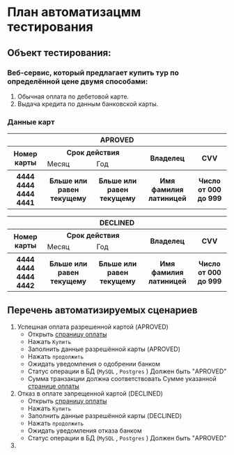 # План автоматизацмм тестирования
## Объект  тестирования:
### Веб-сервис, который предлагает купить тур по определённой цене двумя способами:
1. Обычная оплата по дебетовой карте.
2. Выдача кредита по данным банковской карты.
### Данные карт

<table>
   <tbody>
      <tr>
         <th colspan="6">APROVED</th>
      </tr>
      <tr>
         <th colspan="2" rowspan="2">Номер карты</th>
         <th colspan="2">Срок действия</th>
         <th rowspan="2">Владелец</th>
         <th rowspan="2">CVV</th>
      </tr>
      <tr>
         <td>Месяц</td>
         <td>Год</td>
      </tr>
      <tr>
         <th>4444 4444 4444 4441</th>
         <th colspan="2">Бльше или равен текущему</th>
         <th>Бльше или равен текущему</th>
         <th>Имя фамилия латиницей</th>
         <th>Число от 000 до 999</th>
      <tr>
    </tbody>  
<table>
    <tbody>
      <tr>
         <th colspan="6">DECLINED</th>
      </tr>
      <tr>
         <th colspan="2" rowspan="2">Номер карты</th>
         <th colspan="2">Срок действия</th>
         <th rowspan="2">Владелец</th>
         <th rowspan="2">CVV</th>
      </tr>
      <tr>
         <td>Месяц</td>
         <td>Год</td>
      </tr>
      <tr>
         <th>4444 4444 4444 4442</th>
         <th colspan="2">Бльше или равен текущему</th>
         <th>Бльше или равен текущему</th>
         <th>Имя фамилия латиницей</th>
         <th>Число от 000 до 999</th>
      <tr>
   </tbody>
</table>

## Перечень автоматизируемых сценариев
1. Успешная оплата разрешенной  картой (APROVED)
    * Открыть [спраницу оплаты](http://localhost:8080)
    * Нажать `Купить`
    * Заполнить данные разрешённой карты (APROVED)
    * Нажать `продолжить`
    * Ожидать уведомления о одобрении банком
    * Статус операции в БД (`MySQL` , `Postgres` )  Должен быть "APROVED"
    * Сумма транзакции должна соответствовать Сумме указанной [странице оплаты](http://localhost:8080)
2. Отказ в оплате запрещенной картой (DECLINED)
    * Открыть [спраницу оплаты](http://localhost:8080)
    * Нажать `Купить`
    * Заполнить данные разрешённой карты (DECLINED)
    * Нажать `продолжить`
    * Ожидать уведомления отказа банком
    * Статус операции в БД (`MySQL` , `Postgres` )  Должен быть "APROVED"
3.  
